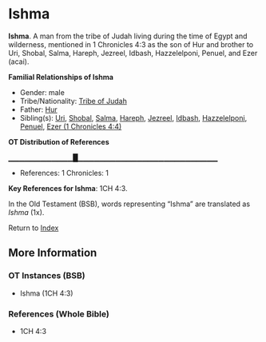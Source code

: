# Ishma
**Ishma**. 
A man from the tribe of Judah living during the time of Egypt and wilderness, mentioned in 1 Chronicles 4:3 as the son of Hur and brother to Uri, Shobal, Salma, Hareph, Jezreel, Idbash, Hazzelelponi, Penuel, and Ezer (acai). 




**Familial Relationships of Ishma**


* Gender: male
* Tribe/Nationality: [Tribe of Judah](../../../groups/md/acai/Judah.md)
* Father: [Hur](Hur.2.md)
* Sibling(s): [Uri](Uri.md), [Shobal](Shobal.2.md), [Salma](Salma.md), [Hareph](Hareph.md), [Jezreel](Jezreel.md), [Idbash](Idbash.md), [Hazzelelponi](Hazzelelponi.md), [Penuel](Penuel.md), [Ezer (1 Chronicles 4:4)](Ezer.2.md)


**OT Distribution of References**

▁▁▁▁▁▁▁▁▁▁▁▁█▁▁▁▁▁▁▁▁▁▁▁▁▁▁▁▁▁▁▁▁▁▁▁▁▁▁
* References: 1 Chronicles: 1



**Key References for Ishma**: 
1CH 4:3. 


In the Old Testament (BSB), words representing “Ishma” are translated as 
*Ishma* (1x). 




Return to [Index](00-Index.md)

## More Information

### OT Instances (BSB)

* Ishma (1CH 4:3)



### References (Whole Bible)

* 1CH 4:3



